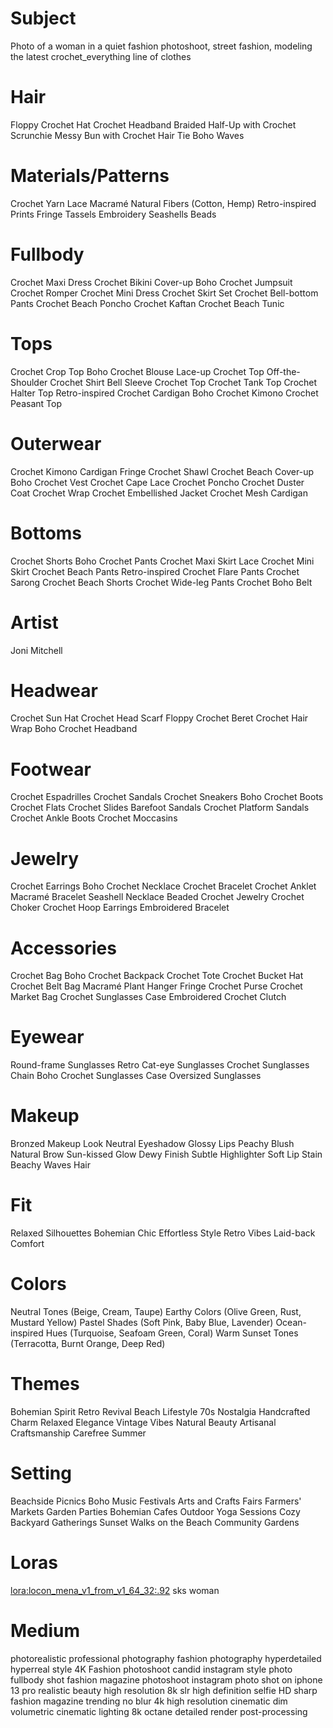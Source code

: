 # Subject
Photo of a woman in a quiet fashion photoshoot, street fashion, modeling the latest crochet_everything line of clothes


# Hair
Floppy Crochet Hat
Crochet Headband
Braided Half-Up with Crochet Scrunchie
Messy Bun with Crochet Hair Tie
Boho Waves

# Materials/Patterns
Crochet Yarn
Lace
Macramé
Natural Fibers (Cotton, Hemp)
Retro-inspired Prints
Fringe
Tassels
Embroidery
Seashells
Beads

# Fullbody
Crochet Maxi Dress
Crochet Bikini Cover-up
Boho Crochet Jumpsuit
Crochet Romper
Crochet Mini Dress
Crochet Skirt Set
Crochet Bell-bottom Pants
Crochet Beach Poncho
Crochet Kaftan
Crochet Beach Tunic

# Tops
Crochet Crop Top
Boho Crochet Blouse
Lace-up Crochet Top
Off-the-Shoulder Crochet Shirt
Bell Sleeve Crochet Top
Crochet Tank Top
Crochet Halter Top
Retro-inspired Crochet Cardigan
Boho Crochet Kimono
Crochet Peasant Top

# Outerwear
Crochet Kimono Cardigan
Fringe Crochet Shawl
Crochet Beach Cover-up
Boho Crochet Vest
Crochet Cape
Lace Crochet Poncho
Crochet Duster Coat
Crochet Wrap
Crochet Embellished Jacket
Crochet Mesh Cardigan

# Bottoms
Crochet Shorts
Boho Crochet Pants
Crochet Maxi Skirt
Lace Crochet Mini Skirt
Crochet Beach Pants
Retro-inspired Crochet Flare Pants
Crochet Sarong
Crochet Beach Shorts
Crochet Wide-leg Pants
Crochet Boho Belt

# Artist
Joni Mitchell

# Headwear
Crochet Sun Hat
Crochet Head Scarf
Floppy Crochet Beret
Crochet Hair Wrap
Boho Crochet Headband

# Footwear
Crochet Espadrilles
Crochet Sandals
Crochet Sneakers
Boho Crochet Boots
Crochet Flats
Crochet Slides
Barefoot Sandals
Crochet Platform Sandals
Crochet Ankle Boots
Crochet Moccasins

# Jewelry
Crochet Earrings
Boho Crochet Necklace
Crochet Bracelet
Crochet Anklet
Macramé Bracelet
Seashell Necklace
Beaded Crochet Jewelry
Crochet Choker
Crochet Hoop Earrings
Embroidered Bracelet

# Accessories
Crochet Bag
Boho Crochet Backpack
Crochet Tote
Crochet Bucket Hat
Crochet Belt Bag
Macramé Plant Hanger
Fringe Crochet Purse
Crochet Market Bag
Crochet Sunglasses Case
Embroidered Crochet Clutch

# Eyewear
Round-frame Sunglasses
Retro Cat-eye Sunglasses
Crochet Sunglasses Chain
Boho Crochet Sunglasses Case
Oversized Sunglasses

# Makeup
Bronzed Makeup Look
Neutral Eyeshadow
Glossy Lips
Peachy Blush
Natural Brow
Sun-kissed Glow
Dewy Finish
Subtle Highlighter
Soft Lip Stain
Beachy Waves Hair

# Fit
Relaxed Silhouettes
Bohemian Chic
Effortless Style
Retro Vibes
Laid-back Comfort

# Colors
Neutral Tones (Beige, Cream, Taupe)
Earthy Colors (Olive Green, Rust, Mustard Yellow)
Pastel Shades (Soft Pink, Baby Blue, Lavender)
Ocean-inspired Hues (Turquoise, Seafoam Green, Coral)
Warm Sunset Tones (Terracotta, Burnt Orange, Deep Red)

# Themes
Bohemian Spirit
Retro Revival
Beach Lifestyle
70s Nostalgia
Handcrafted Charm
Relaxed Elegance
Vintage Vibes
Natural Beauty
Artisanal Craftsmanship
Carefree Summer

# Setting
Beachside Picnics
Boho Music Festivals
Arts and Crafts Fairs
Farmers' Markets
Garden Parties
Bohemian Cafes
Outdoor Yoga Sessions
Cozy Backyard Gatherings
Sunset Walks on the Beach
Community Gardens



# Loras
<lora:locon_mena_v1_from_v1_64_32:.92> sks woman

# Medium
photorealistic
professional photography
fashion photography
hyperdetailed
hyperreal style
4K
Fashion photoshoot
candid instagram style photo
fullbody shot
fashion magazine photoshoot
instagram photo
shot on iphone 13 pro
realistic beauty
high resolution
8k
slr
high definition
selfie
HD
sharp
fashion magazine trending
no blur
4k high resolution
cinematic
dim volumetric cinematic lighting
8k octane detailed render
post-processing